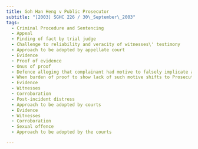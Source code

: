 ```yaml
---
title: Goh Han Heng v Public Prosecutor 
subtitle: "[2003] SGHC 226 / 30\_September\_2003"
tags:
  - Criminal Procedure and Sentencing
  - Appeal
  - Finding of fact by trial judge
  - Challenge to reliability and veracity of witnesses\' testimony
  - Approach to be adopted by appellate court
  - Evidence
  - Proof of evidence
  - Onus of proof
  - Defence alleging that complainant had motive to falsely implicate accused
  - When burden of proof to show lack of such motive shifts to Prosecution
  - Evidence
  - Witnesses
  - Corroboration
  - Post-incident distress
  - Approach to be adopted by courts
  - Evidence
  - Witnesses
  - Corroboration
  - Sexual offence
  - Approach to be adopted by the courts

---
```


